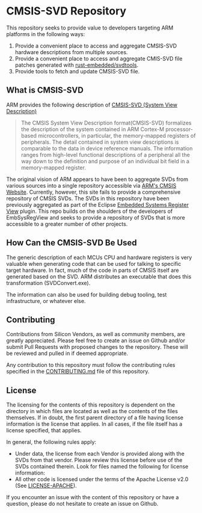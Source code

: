 CMSIS-SVD Repository
====================

This repository seeks to provide value to developers targeting ARM platforms in
the following ways:

1. Provide a convenient place to access and aggregate CMSIS-SVD
   hardware descriptions from multiple sources.
2. Provide a convenient place to access and aggregate CMIS-SVD file patches
   generated with [rust-embedded/svdtools](https://github.com/rust-embedded/svdtools).
3. Provide tools to fetch and update CMSIS-SVD file.

What is CMSIS-SVD
-----------------

ARM provides the following description of
[CMSIS-SVD (System View Description)](http://www.keil.com/pack/doc/CMSIS/SVD/html/index.html)

> The CMSIS System View Description format(CMSIS-SVD) formalizes the
> description of the system contained in ARM Cortex-M processor-based
> microcontrollers, in particular, the memory-mapped registers of
> peripherals. The detail contained in system view descriptions is
> comparable to the data in device reference manuals. The information
> ranges from high-level functional descriptions of a peripheral all the
> way down to the definition and purpose of an individual bit field in a
> memory-mapped register.

The original vision of ARM appears to have been to aggregate SVDs from
various sources into a single repository accessible via
[ARM's CMSIS Website](http://www.arm.com/products/processors/cortex-m/cortex-microcontroller-software-interface-standard.php).
Currently, however, this site fails to provide a comprehensive
repository of CMSIS SVDs.  The SVDs in this repository have been
previously aggregated as part of the Eclipse
[Embedded Systems Register View](http://embsysregview.sourceforge.net/)
plugin.  This repo builds on the shoulders of the developers of
EmbSysRegView and seeks to provide a repository of SVDs that is more
accessible to a greater number of other projects.

How Can the CMSIS-SVD Be Used
-----------------------------

The generic description of each MCUs CPU and hardware registers is
very valuable when generating code that can be used for talking to
specific target hardware.  In fact, much of the code in parts of CMSIS
itself are generated based on the SVD.  ARM distributes an executable
that does this transformation (SVDConvert.exe).

The information can also be used for building debug tooling, test
infrastructure, or whatever else.

Contributing
------------

Contributions from Silicon Vendors, as well as community members, are
greatly appreciated.  Please feel free to create an issue on Github
and/or submit Pull Requests with proposed changes to the repository.
These will be reviewed and pulled in if deemed appropriate.

Any contribution to this repository must follow the contributing rules specified
in the [CONTRIBUTING.md](./CONTRIBUTING.md) file of this repository.


License
-------

The licensing for the contents of this repository is dependent on the
directory in which files are located as well as the contents of the
files themselves.  If in doubt, the first parent directory of a file
having license information is the license that applies.  In all cases,
if the file itself has a license specified, that applies.

In general, the following rules apply:

* Under data, the license from each Vendor is provided along with the SVDs from that vendor.  Please review this license before use of the SVDs contained therein.  Look for files named the following for license information:
* All other code is licensed under the terms of the Apache License v2.0 (See [LICENSE-APACHE](LICENSE-APACHE)).

If you encounter an issue with the content of this repository or have
a question, please do not hesitate to create an issue on Github.
